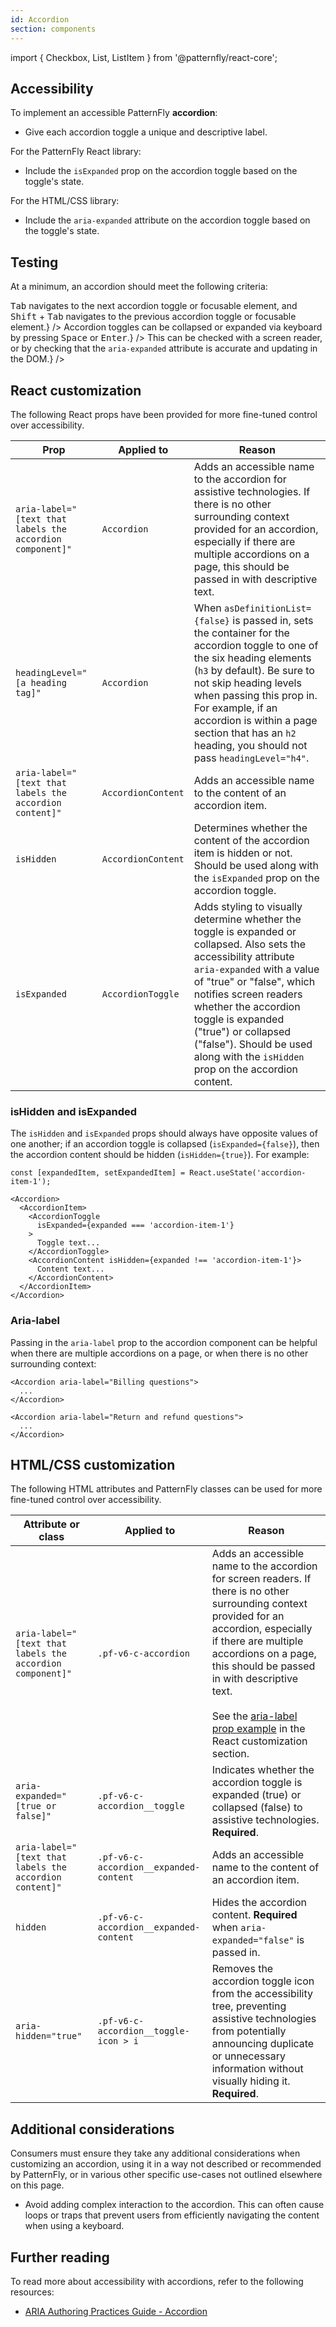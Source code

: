 ```yaml
---
id: Accordion
section: components
---
```


import { Checkbox, List, ListItem } from '@patternfly/react-core';

## Accessibility

To implement an accessible PatternFly **accordion**:

- Give each accordion toggle a unique and descriptive label.

For the PatternFly React library:

- Include the `isExpanded` prop on the accordion toggle based on the toggle's state.

For the HTML/CSS library:

- Include the `aria-expanded` attribute on the accordion toggle based on the toggle's state.

## Testing

At a minimum, an accordion should meet the following criteria:

<List isPlain>
  <ListItem>
    <Checkbox id="accordion-a11y-checkbox-1" label="Each accordion toggle includes unique and descriptive labels." description="This ensures that users can more quickly scan through the accordion contents without having to expand individual panels." />
  </ListItem>
  <ListItem>
    <Checkbox id="accordion-a11y-checkbox-2" label="Standard keyboard navigation can be used to navigate between accordion toggles or other focusable elements." description={<span><kbd>Tab</kbd> navigates to the next accordion toggle or focusable element, and <kbd>Shift</kbd> + <kbd>Tab</kbd> navigates to the previous accordion toggle or focusable element.</span>} />
  </ListItem>
  <ListItem>
    <Checkbox id="accordion-a11y-checkbox-3" label={<span>Accordion toggles can be collapsed or expanded via keyboard by pressing <kbd>Space</kbd> or <kbd>Enter</kbd>.</span>} />
  </ListItem>
  <ListItem>
    <Checkbox id="accordion-a11y-checkbox-4" label="If headings are used in an accordion toggle, heading levels are not skipped within the context surrounding the accordion." />
  </ListItem>
  <ListItem>
    <Checkbox id="accordion-a11y-checkbox-5" label="A user navigating via a screen reader will be notified of the current accordion toggle state, as well as when that state gets updated." description={<span>This can be checked with a screen reader, or by checking that the <code className="ws-code">aria-expanded</code> attribute is accurate and updating in the DOM.</span>} />
  </ListItem>
</List>

## React customization

The following React props have been provided for more fine-tuned control over accessibility.

| Prop | Applied to | Reason | 
|---|---|---|
| `aria-label="[text that labels the accordion component]"` | `Accordion` | Adds an accessible name to the accordion for assistive technologies. If there is no other surrounding context provided for an accordion, especially if there are multiple accordions on a page, this should be passed in with descriptive text. |
| `headingLevel="[a heading tag]"` | `Accordion` | When `asDefinitionList={false}` is passed in, sets the container for the accordion toggle to one of the six heading elements (`h3` by default). Be sure to not skip heading levels when passing this prop in. For example, if an accordion is within a page section that has an `h2` heading, you should not pass `headingLevel="h4"`. |
| `aria-label="[text that labels the accordion content]"` | `AccordionContent` | Adds an accessible name to the content of an accordion item. |
| `isHidden` | `AccordionContent` | Determines whether the content of the accordion item is hidden or not. Should be used along with the `isExpanded` prop on the accordion toggle. |
| `isExpanded` | `AccordionToggle` | Adds styling to visually determine whether the toggle is expanded or collapsed. Also sets the accessibility attribute `aria-expanded` with a value of "true" or "false", which notifies screen readers whether the accordion toggle is expanded ("true") or collapsed ("false"). Should be used along with the `isHidden` prop on the accordion content. |

### isHidden and isExpanded

The `isHidden` and `isExpanded` props should always have opposite values of one another; if an accordion toggle is collapsed (`isExpanded={false}`), then the accordion content should be hidden (`isHidden={true}`). For example:

```noLive
const [expandedItem, setExpandedItem] = React.useState('accordion-item-1');

<Accordion>
  <AccordionItem>
    <AccordionToggle
      isExpanded={expanded === 'accordion-item-1'}
    >
      Toggle text...
    </AccordionToggle>
    <AccordionContent isHidden={expanded !== 'accordion-item-1'}>
      Content text...
    </AccordionContent>
  </AccordionItem>
</Accordion>
```

### Aria-label

Passing in the `aria-label` prop to the accordion component can be helpful when there are multiple accordions on a page, or when there is no other surrounding context:

```noLive
<Accordion aria-label="Billing questions">
  ...
</Accordion>

<Accordion aria-label="Return and refund questions">
  ...
</Accordion>
```

## HTML/CSS customization

The following HTML attributes and PatternFly classes can be used for more fine-tuned control over accessibility.

| Attribute or class | Applied to | Reason | 
|---|---|---|
| `aria-label="[text that labels the accordion component]"` | `.pf-v6-c-accordion` | Adds an accessible name to the accordion for screen readers. If there is no other surrounding context provided for an accordion, especially if there are multiple accordions on a page, this should be passed in with descriptive text. <br/><br/> See the [aria-label prop example](#aria-label) in the React customization section. |
| `aria-expanded="[true or false]"` | `.pf-v6-c-accordion__toggle` | Indicates whether the accordion toggle is expanded (true) or collapsed (false) to assistive technologies. **Required**. |
| `aria-label="[text that labels the accordion content]"` | `.pf-v6-c-accordion__expanded-content` | Adds an accessible name to the content of an accordion item. |
| `hidden` | `.pf-v6-c-accordion__expanded-content` | Hides the accordion content. **Required** when `aria-expanded="false"` is passed in. |
| `aria-hidden="true"` | `.pf-v6-c-accordion__toggle-icon > i` | Removes the accordion toggle icon from the accessibility tree, preventing assistive technologies from potentially announcing duplicate or unnecessary information without visually hiding it. **Required**. |

## Additional considerations

Consumers must ensure they take any additional considerations when customizing an accordion, using it in a way not described or recommended by PatternFly, or in various other specific use-cases not outlined elsewhere on this page.

- Avoid adding complex interaction to the accordion. This can often cause loops or traps that prevent users from efficiently navigating the content when using a keyboard.

## Further reading

To read more about accessibility with accordions, refer to the following resources:

- [ARIA Authoring Practices Guide - Accordion](https://www.w3.org/WAI/ARIA/apg/patterns/accordion/)